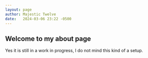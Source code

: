 ```yaml
---
layout: page
author: Majestic Twelve
date:   2024-03-06 23:22 -0500
---
```


## Welcome to my about page

Yes it is still in a work in progress, I do not mind this kind of a setup.
